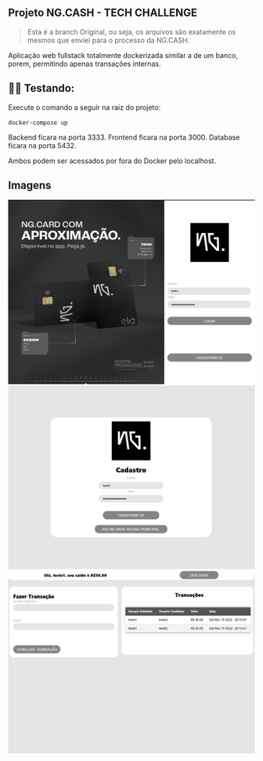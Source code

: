 ## Projeto NG.CASH - TECH CHALLENGE

> Esta é a branch Original, ou seja, os arquivos são exatamente os mesmos que enviei para o processo da NG.CASH.

Aplicação web fullstack totalmente dockerizada similar a de um banco, porem, permitindo apenas transações internas.

## 👨‍🏫 Testando:

Execute o comando a seguir na raiz do projeto:
```
docker-compose up
```

Backend ficara na porta 3333.
Frontend ficara na porta 3000.
Database ficara na porta 5432.

Ambos podem ser acessados por fora do Docker pelo localhost.

## Imagens

![Index Page](./.github/index.png)
![Register Page](./.github/cadastro.png)
![Account Page](./.github/conta.png)
